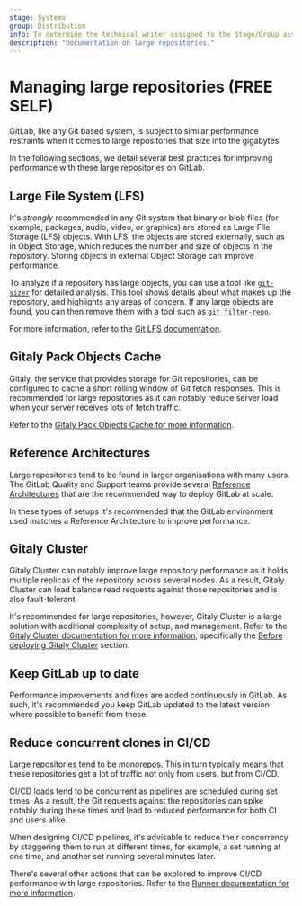```yaml
---
stage: Systems
group: Distribution
info: To determine the technical writer assigned to the Stage/Group associated with this page, see https://about.gitlab.com/handbook/product/ux/technical-writing/#assignments
description: "Documentation on large repositories."
---
```


# Managing large repositories **(FREE SELF)**

GitLab, like any Git based system, is subject to similar performance restraints when it comes to large
repositories that size into the gigabytes.

In the following sections, we detail several best practices for improving performance with these large repositories on GitLab.

## Large File System (LFS)

It's *strongly* recommended in any Git system that binary or blob files (for example, packages, audio, video, or graphics) are stored as Large File Storage (LFS) objects. With LFS, the objects are stored externally, such as in Object Storage, which reduces the number and size of objects in the repository. Storing objects in external Object Storage can improve performance.

To analyze if a repository has large objects, you can use a tool like [`git-sizer`](https://github.com/github/git-sizer) for detailed analysis. This tool shows details about what makes up the repository, and highlights any areas of concern. If any large objects are found, you can then remove them with a tool such as [`git filter-repo`](reducing_the_repo_size_using_git.md).

For more information, refer to the [Git LFS documentation](../../../topics/git/lfs/index.md).

## Gitaly Pack Objects Cache

Gitaly, the service that provides storage for Git repositories, can be configured to cache a short rolling window of Git fetch responses. This is recommended for large repositories as it can notably reduce server load when your server receives lots of fetch traffic.

Refer to the [Gitaly Pack Objects Cache for more information](../../../administration/gitaly/configure_gitaly.md#pack-objects-cache).

## Reference Architectures

Large repositories tend to be found in larger organisations with many users. The GitLab Quality and Support teams provide several [Reference Architectures](../../../administration/reference_architectures/index.md) that are the recommended way to deploy GitLab at scale.

In these types of setups it's recommended that the GitLab environment used matches a Reference Architecture to improve performance.

## Gitaly Cluster

Gitaly Cluster can notably improve large repository performance as it holds multiple replicas of the repository across several nodes. As a result, Gitaly Cluster can load balance read requests against those repositories and is also fault-tolerant.

It's recommended for large repositories, however, Gitaly Cluster is a large solution with additional complexity of setup, and management. Refer to the [Gitaly Cluster documentation for more information](../../../administration/gitaly/index.md), specifically the [Before deploying Gitaly Cluster](../../../administration/gitaly/index.md#before-deploying-gitaly-cluster) section.

## Keep GitLab up to date

Performance improvements and fixes are added continuously in GitLab. As such, it's recommended you keep GitLab updated to the latest version where possible to benefit from these.

## Reduce concurrent clones in CI/CD

Large repositories tend to be monorepos. This in turn typically means that these repositories get a lot of traffic not only from users, but from CI/CD.

CI/CD loads tend to be concurrent as pipelines are scheduled during set times. As a result, the Git requests against the repositories can spike notably during these times and lead to reduced performance for both CI and users alike.

When designing CI/CD pipelines, it's advisable to reduce their concurrency by staggering them to run at different times, for example, a set running at one time, and another set running several minutes later.

There's several other actions that can be explored to improve CI/CD performance with large repositories. Refer to the [Runner documentation for more information](../../../ci/large_repositories/index.md).
